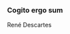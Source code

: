 ### Cogito ergo sum
René Descartes
<!--
**jjmarzia/jjmarzia** is a ✨ _special_ ✨ repository because its `README.md` (this file) appears on your GitHub profile.

